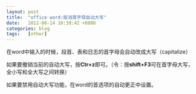 ```yaml
---
layout: post
title:  "office word:取消首字母自动大写"
date:   2012-06-14 10:39:42 +0800
categories: blog
tags:   [other]
---
```

在word中输入的时候，段首、表和日志的首字母会自动改成大写（capitalize）

如果要撤销当前的自动大写，按**Ctr+z**即可。（令：按**shift+F3**可在首字母大写，全小写和全大写之间转换）

如果要禁用自动大写功能，在word的首选项的自动更正中设置。
